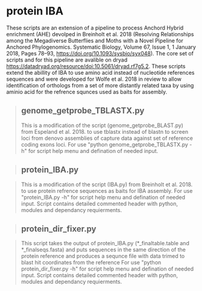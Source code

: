 # protein IBA

  These scripts are an extension of a pipeline to process Anchord Hybrid enrichment (AHE) devolped in Breinholt et al. 2018 (Resolving Relationships among the Megadiverse Butterflies and Moths with a Novel Pipeline for Anchored Phylogenomics. Systematic Biology, Volume 67, Issue 1, 1 January 2018, Pages 78–93, https://doi.org/10.1093/sysbio/syx048). The core set of scripts and for this pipeline are avalible on dryad https://datadryad.org/resource/doi:10.5061/dryad.rf7g5.2. These scripts extend the abillity of IBA to use amino acid instead of nucleotide references sequences and were developed for Wolfe et al. 2018 in review to allow identification of orthologs from a set of more distantly related taxa by using aminio acid for the refrence squnces used as baits for assembly.  

>## genome_getprobe_TBLASTX.py
>  
>This is a modification of the script (genome_getprobe_BLAST.py) from  Espeland et al. 2018. to use tblastx instead of blastn to screen loci from denovo assemblies of capture data against set of reference coding exons loci. For use "python genome_getprobe_TBLASTX.py -h" for script help menu and defination of needed input.
>  

>## protein_IBA.py

>This is a modification of the script (IBA.py) from  Breinholt et al. 2018. to use protein refrence sequences as baits for IBA assembly. For use "protein_IBA.py -h" for script help menu and defination of needed input. Script contains detailed commented header with python, modules and dependancy requierments.
> 

>## protein_dir_fixer.py
 
>This script takes the output of protein_IBA.py (*_finaltable.table and *_finalseqs.fasta) and puts sequences in the same direction of the protein reference and produces a sequnce file with data trimed to blast hit coordinates from the reference 
For use "python protein_dir_fixer.py -h" for script help menu and defination of needed input. Script contains detailed commented header with python, modules and dependancy requierments.
>
